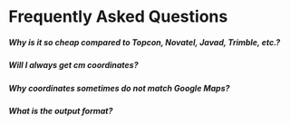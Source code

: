 # Frequently Asked Questions

##### Why is it so cheap compared to Topcon, Novatel, Javad, Trimble, etc.?   



##### Will I always get cm coordinates?



##### Why coordinates sometimes do not match Google Maps?



##### What is the output format?
